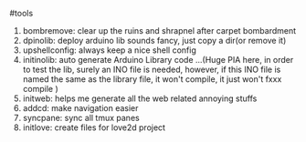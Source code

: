 #tools
1. bombremove: clear up the ruins and shrapnel after carpet bombardment
2. dpinolib: deploy arduino lib sounds fancy, just copy a dir(or remove it)
3. upshellconfig: always keep a nice shell config
4. initinolib: auto generate Arduino Library code
...(Huge PIA here, in order to test the lib, surely an INO file is needed, however, if this INO file is named the same as the library file, it won't compile, it just won't fxxx compile )
5. initweb: helps me generate all the web related annoying stuffs
6. addcd: make navigation easier
7. syncpane: sync all tmux panes
7. initlove: create files for love2d project
